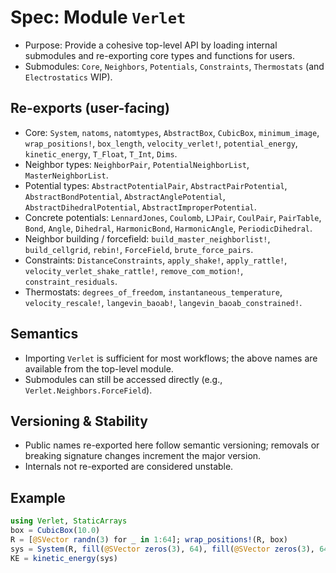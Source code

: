 # Spec: Module `Verlet`

- Purpose: Provide a cohesive top-level API by loading internal submodules and re-exporting core types and functions for users.
- Submodules: `Core`, `Neighbors`, `Potentials`, `Constraints`, `Thermostats` (and `Electrostatics` WIP).

## Re-exports (user-facing)

- Core: `System`, `natoms`, `natomtypes`, `AbstractBox`, `CubicBox`, `minimum_image`, `wrap_positions!`, `box_length`, `velocity_verlet!`, `potential_energy`, `kinetic_energy`, `T_Float`, `T_Int`, `Dims`.
- Neighbor types: `NeighborPair`, `PotentialNeighborList`, `MasterNeighborList`.
- Potential types: `AbstractPotentialPair`, `AbstractPairPotential`, `AbstractBondPotential`, `AbstractAnglePotential`, `AbstractDihedralPotential`, `AbstractImproperPotential`.
- Concrete potentials: `LennardJones`, `Coulomb`, `LJPair`, `CoulPair`, `PairTable`, `Bond`, `Angle`, `Dihedral`, `HarmonicBond`, `HarmonicAngle`, `PeriodicDihedral`.
- Neighbor building / forcefield: `build_master_neighborlist!`, `build_cellgrid`, `rebin!`, `ForceField`, `brute_force_pairs`.
- Constraints: `DistanceConstraints`, `apply_shake!`, `apply_rattle!`, `velocity_verlet_shake_rattle!`, `remove_com_motion!`, `constraint_residuals`.
- Thermostats: `degrees_of_freedom`, `instantaneous_temperature`, `velocity_rescale!`, `langevin_baoab!`, `langevin_baoab_constrained!`.

## Semantics

- Importing `Verlet` is sufficient for most workflows; the above names are available from the top-level module.
- Submodules can still be accessed directly (e.g., `Verlet.Neighbors.ForceField`).

## Versioning & Stability

- Public names re-exported here follow semantic versioning; removals or breaking signature changes increment the major version.
- Internals not re-exported are considered unstable.

## Example

```julia
using Verlet, StaticArrays
box = CubicBox(10.0)
R = [@SVector randn(3) for _ in 1:64]; wrap_positions!(R, box)
sys = System(R, fill(@SVector zeros(3), 64), fill(@SVector zeros(3), 64), ones(64), box, ones(Int,64), Dict(1=>:A))
KE = kinetic_energy(sys)
```
